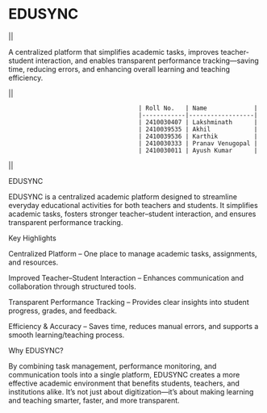 # EDUSYNC
||

A centralized platform that simplifies academic tasks, improves teacher-student interaction, and enables transparent performance tracking—saving time, reducing errors, and enhancing overall learning and teaching efficiency.

||

 
                                        | Roll No.   | Name             |
                                        |------------|------------------|
                                        | 2410030407 | Lakshminath      |
                                        | 2410039535 | Akhil            |
                                        | 2410039536 | Karthik          |
                                        | 2410030333 | Pranav Venugopal |
                                        | 2410030011 | Ayush Kumar      |

||

EDUSYNC

EDUSYNC is a centralized academic platform designed to streamline everyday educational activities for both teachers and students. It simplifies academic tasks, fosters stronger teacher–student interaction, and ensures transparent performance tracking.

 Key Highlights

Centralized Platform – One place to manage academic tasks, assignments, and resources.

Improved Teacher–Student Interaction – Enhances communication and collaboration through structured tools.

Transparent Performance Tracking – Provides clear insights into student progress, grades, and feedback.

Efficiency & Accuracy – Saves time, reduces manual errors, and supports a smooth learning/teaching process.

 Why EDUSYNC?

By combining task management, performance monitoring, and communication tools into a single platform, EDUSYNC creates a more effective academic environment that benefits students, teachers, and institutions alike. It’s not just about digitization—it’s about making learning and teaching smarter, faster, and more transparent.